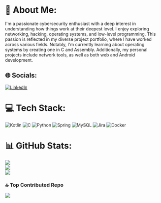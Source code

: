 # :call_me_hand: About Me:
I'm a passionate cybersecurity enthusiast with a deep interest in understanding how things work at their deepest level. I enjoy exploring networking, hacking, operating systems, and low-level programming. This passion is reflected in my diverse project portfolio, where I have worked across various fields. Notably, I'm currently learning about operating systems by creating one in C and Assembly. Additionally, my personal projects include network tools, as well as both web and Android development.


## 🌐 Socials:
[![LinkedIn](https://img.shields.io/badge/LinkedIn-%230077B5.svg?logo=linkedin&logoColor=white)](https://linkedin.com/in/caiocesarsiqueira) 

# 💻 Tech Stack:
![Kotlin](https://img.shields.io/badge/kotlin-%237F52FF.svg?style=for-the-badge&logo=kotlin&logoColor=white) ![C](https://img.shields.io/badge/c-%2300599C.svg?style=for-the-badge&logo=c&logoColor=white) ![Python](https://img.shields.io/badge/python-3670A0?style=for-the-badge&logo=python&logoColor=ffdd54) ![Spring](https://img.shields.io/badge/spring-%236DB33F.svg?style=for-the-badge&logo=spring&logoColor=white) ![MySQL](https://img.shields.io/badge/mysql-%2300000f.svg?style=for-the-badge&logo=mysql&logoColor=white) ![Jira](https://img.shields.io/badge/jira-%230A0FFF.svg?style=for-the-badge&logo=jira&logoColor=white) ![Docker](https://img.shields.io/badge/docker-%230db7ed.svg?style=for-the-badge&logo=docker&logoColor=white)
# 📊 GitHub Stats:
![](https://github-readme-stats.vercel.app/api?username=CaiocSiqueira&theme=synthwave&hide_border=false&include_all_commits=true&count_private=true)<br/>
![](https://github-readme-streak-stats.herokuapp.com/?user=CaiocSiqueira&theme=synthwave&hide_border=false)<br/>
![](https://github-readme-stats.vercel.app/api/top-langs/?username=CaiocSiqueira&theme=synthwave&hide_border=false&include_all_commits=true&count_private=true&layout=compact)

### 🔝 Top Contributed Repo
![](https://github-contributor-stats.vercel.app/api?username=CaiocSiqueira&limit=5&theme=dark&combine_all_yearly_contributions=true)

<!-- Proudly created with GPRM ( https://gprm.itsvg.in ) -->
